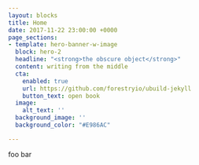 ```yaml
---
layout: blocks
title: Home
date: 2017-11-22 23:00:00 +0000
page_sections:
- template: hero-banner-w-image
  block: hero-2
  headline: "<strong>the obscure object</strong>"
  content: writing from the middle
  cta:
    enabled: true
    url: https://github.com/forestryio/ubuild-jekyll
    button_text: open book
  image:
    alt_text: ''
  background_image: ''
  background_color: "#E986AC"

---
```

foo bar